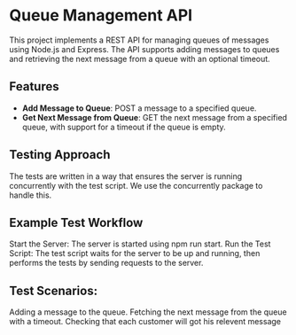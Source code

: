 # Queue Management API

This project implements a REST API for managing queues of messages using Node.js and Express. The API supports adding messages to queues and retrieving the next message from a queue with an optional timeout.

## Features

- **Add Message to Queue**: POST a message to a specified queue.
- **Get Next Message from Queue**: GET the next message from a specified queue, with support for a timeout if the queue is empty.



## Testing Approach
The tests are written in a way that ensures the server is running concurrently with the test script. We use the concurrently package to handle this.

##  Example Test Workflow
Start the Server: The server is started using npm run start.
Run the Test Script: The test script waits for the server to be up and running, then performs the tests by sending requests to the server.
## Test Scenarios:
Adding a message to the queue.
Fetching the next message from the queue with a timeout.
Checking that each customer will got his relevent message